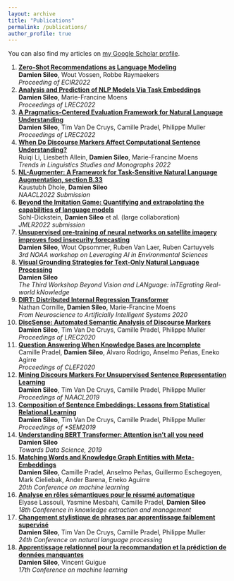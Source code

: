 ```yaml
---
layout: archive
title: "Publications"
permalink: /publications/
author_profile: true
---
```


You can also find my articles on [my Google Scholar profile](https://scholar.google.com/citations?user=SIJPeoYAAAAJ&hl=en).
<ol>
<li><b> <a href="https://arxiv.org/abs/2112.04184">Zero-Shot Recommendations as Language Modeling</a></b> <br> 
    <b>Damien Sileo</b>, Wout Vossen, Robbe Raymaekers<br> 
    <i>Proceeding of ECIR2022</i><br></li>
<li><b> <a href="https://arxiv.org/abs/2112.05647">Analysis and Prediction of NLP Models Via Task Embeddings</a></b> <br> 
    <b>Damien Sileo</b>, Marie-Francine Moens<br> 
    <i>Proceedings of LREC2022</i><br></li>
<li><b> <a href="https://www.dropbox.com/s/qjnqjbnaaduf10k/pragmeval.pdf?dl=0">A Pragmatics-Centered Evaluation Framework for Natural Language Understanding</a></b> <br> 
    <b>Damien Sileo</b>, Tim Van De Cruys, Camille Pradel, Philippe Muller<br> 
    <i>Proceedings of LREC2022</i><br></li>
<li><b> <a href="https://www.dropbox.com/s/asj4hwmiymufk0j/markers_sentence_understanding.pdf?dl=0">When Do Discourse Markers Affect Computational Sentence Understanding?</a></b> <br> 
    Ruiqi Li, Liesbeth Allein, <b>Damien Sileo</b>, Marie-Francine Moens<br> 
    <i>Trends in Linguistics Studies and Monographs 2022</i><br></li>
<li><b> <a href="https://arxiv.org/abs/2112.02721">NL-Augmenter: A Framework for Task-Sensitive Natural Language Augmentation, section B.33</a></b> <br> 
    Kaustubh Dhole, <b>Damien Sileo</b><br> 
    <i>NAACL2022 Submission</i><br></li>
<li><b> <a href="https://arxiv.org/abs/2206.04615">Beyond the Imitation Game: Quantifying and extrapolating the capabilities of language models</a></b> <br> 
    Sohl-Dickstein, <b>Damien Sileo</b> et al. (large collaboration)<br> 
    <i>JMLR2022 submission</i><br></li>
<li><b> <a href="https://static.sched.com/hosted_files/2021noaaaiworkshop/32/2021-09-14_3A_Sileo_NOAA-AI-Workshop.pdf">  Unsupervised pre-training of neural networks on satellite imagery improves food insecurity forecasting </a></b> <br> 
    <b>Damien Sileo</b>,  Wout Opsommer, Ruben Van Laer, Ruben Cartuyvels<br> 
    <i>3rd NOAA workshop on Leveraging AI in Environmental Sciences</i><br></li>
<li><b> <a href="https://aclanthology.org/2021.lantern-1.2.pdf">Visual Grounding Strategies for Text-Only Natural Language Processing</a></b> <br> 
    <b>Damien Sileo</b><br> 
    <i>The Third Workshop Beyond Vision and LANguage: inTEgrating Real-world kNowledge</i><br></li>
<li><b> <a href="https://lirias.kuleuven.be/retrieve/620742"> DIRT: Distributed Internal Regression Transformer </a></b> <br> 
    Nathan Cornille, <b>Damien Sileo</b>, Marie-Francine Moens <br> 
    <i>From Neuroscience to Artificially Intelligent Systems 2020</i><br></li>
<li><b> <a href="https://www.aclweb.org/anthology/S19-1004/">DiscSense: Automated Semantic Analysis of Discourse Markers	</a></b> <br> 
    <b>Damien Sileo</b>, Tim Van De Cruys, Camille Pradel,  Philippe Muller<br> 
    <i>Proceedings of LREC2020</i><br></li>
<li><b> <a href="https://link.springer.com/chapter/10.1007/978-3-030-58219-7_4">Question Answering When Knowledge Bases are Incomplete	</a></b> <br> 
    Camille Pradel, <b>Damien Sileo</b>, Álvaro Rodrigo, Anselmo Peñas, Eneko Agirre<br> 
    <i>Proceedings of CLEF2020</i><br></li>
<li><b> <a href="https://www.aclweb.org/anthology/N19-1351">Mining Discours Markers For Unsupervised Sentence Representation Learning	</a></b> <br> 
    <b>Damien Sileo</b>, Tim Van De Cruys, Camille Pradel, Philippe Muller<br> 
    <i>Proceedings of NAACL2019</i><br></li>
<li><b> <a href="https://www.aclweb.org/anthology/S19-1004/">Composition of Sentence Embeddings: Lessons from Statistical Relational Learning	</a></b> <br> 
    <b>Damien Sileo</b>, Tim Van De Cruys, Camille Pradel, Philippe Muller<br> 
    <i>Proceedings of *SEM2019</i><br></li>
<li><b> <a href="https://medium.com/synapse-dev/understanding-bert-transformer-attention-isnt-all-you-need-5839ebd396db">Understanding BERT Transformer: Attention isn’t all you need</a></b> <br> 
    <b>Damien Sileo</b><br> 
    <i>Towards Data Science, 2019</i><br></li>
<li><b> <a href="http://ixa.eus/sites/default/files/dokumentuak/12902/cap-lihilith.pdf">Matching Words and Knowledge Graph Entities with Meta-Embeddings</a></b> <br> 
    <b>Damien Sileo</b>, Camille Pradel, Anselmo Peñas, Guillermo Eschegoyen, Mark Cieliebak, Ander Barena, Eneko Aguirre<br> 
    <i>20th Conference on machine learning</i><br></li>
<li><b> <a href="https://editions-rnti.fr/?inprocid=1002384">Analyse en rôles sémantiques pour le résumé automatique</a></b> <br> 
    Elyase Lassouli, Yasmine Mesbahi, Camille Pradel, <b>Damien Sileo</b><br> 
    <i>18th Conference in knowledge extraction and management</i><br></li>
<li><b> <a href="http://taln2017.cnrs.fr/wp-content/uploads/2017/06/actes_TALN_2017-vol2.pdf">Changement stylistique de phrases par apprentissage faiblement supervisé	</a></b> <br> 
    <b>Damien Sileo</b>, Tim Van De Cruys, Camille Pradel, Philippe Muller<br> 
    <i>24th Conference on natural language processing</i><br></li>
<li><b> <a href="https://hal.archives-ouvertes.fr/hal-01356356">Apprentissage relationnel pour la recommandation et la prédiction de données manquantes</a></b> <br> 
    <b>Damien Sileo</b>, Vincent Guigue<br> 
    <i>17th Conference on machine learning</i><br></li>
<ol>

